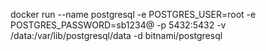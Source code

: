 docker run --name postgresql -e POSTGRES_USER=root -e POSTGRES_PASSWORD=sb1234@ -p 5432:5432 -v /data:/var/lib/postgresql/data -d bitnami/postgresql
